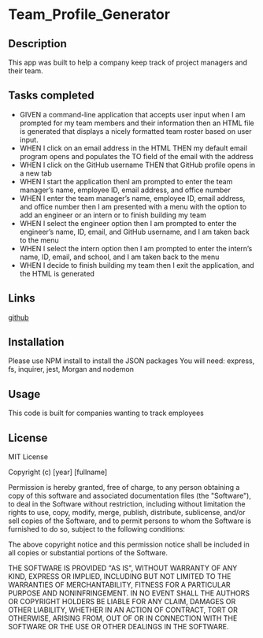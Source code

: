 # Team_Profile_Generator

## Description
This app was built to help a company keep track of project managers and their team.  

## Tasks completed 
<ul>
<li>GIVEN a command-line application that accepts user input when I am prompted for my team members and their information then an HTML file is generated that displays a nicely formatted team roster based on user input.

<li>WHEN I click on an email address in the HTML THEN my default email program opens and populates the TO field of the email with the address

<li>WHEN I click on the GitHub username THEN that GitHub profile opens in a new tab

<li>WHEN I start the application thenI am prompted to enter the team manager’s name, employee ID, email address, and office number

<li>WHEN I enter the team manager’s name, employee ID, email address, and office number then I am presented with a menu with the option to add an engineer or an intern or to finish building my team

<li>WHEN I select the engineer option then I am prompted to enter the engineer’s name, ID, email, and GitHub username, and I am taken back to the menu

<li>WHEN I select the intern option then I am prompted to enter the intern’s name, ID, email, and school, and I am taken back to the menu

<li>WHEN I decide to finish building my team then I exit the application, and the HTML is generated 
</ul>

## Links 
<a href = "https://github.com/megwatson88/Team_Profile_Generator"> github </a>

## Installation 
Please use NPM install to install the JSON packages
You will need: express, fs, inquirer, jest, Morgan and nodemon

## Usage 
This code is built for companies wanting to track employees 

## License 
MIT License

Copyright (c) [year] [fullname]

Permission is hereby granted, free of charge, to any person obtaining a copy
of this software and associated documentation files (the "Software"), to deal
in the Software without restriction, including without limitation the rights
to use, copy, modify, merge, publish, distribute, sublicense, and/or sell
copies of the Software, and to permit persons to whom the Software is
furnished to do so, subject to the following conditions:

The above copyright notice and this permission notice shall be included in all
copies or substantial portions of the Software.

THE SOFTWARE IS PROVIDED "AS IS", WITHOUT WARRANTY OF ANY KIND, EXPRESS OR
IMPLIED, INCLUDING BUT NOT LIMITED TO THE WARRANTIES OF MERCHANTABILITY,
FITNESS FOR A PARTICULAR PURPOSE AND NONINFRINGEMENT. IN NO EVENT SHALL THE
AUTHORS OR COPYRIGHT HOLDERS BE LIABLE FOR ANY CLAIM, DAMAGES OR OTHER
LIABILITY, WHETHER IN AN ACTION OF CONTRACT, TORT OR OTHERWISE, ARISING FROM,
OUT OF OR IN CONNECTION WITH THE SOFTWARE OR THE USE OR OTHER DEALINGS IN THE
SOFTWARE.